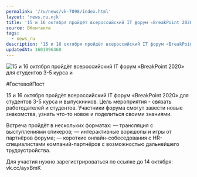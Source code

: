 ```yaml
---
permalink: '/ru/news/vk-7098/index.html'
layout: 'news.ru.njk'
title: '15 и 16 октября пройдёт всероссийский IT форум «BreakPoint 2020» для студентов 3-5 курса и выпускников'
source: ВКонтакте
tags:
  - news_ru
description: '15 и 16 октября пройдёт всероссийский IT форум «BreakPoint 2020» для студентов 3-5 курса и выпускников'
updatedAt: 1601996460
---
```

![15 и 16 октября пройдёт всероссийский IT форум «BreakPoint 2020» для студентов 3-5 курса и](https://sun9-65.userapi.com/impg/mnMDaYOJLg-4CPrP4gGtCizaBE-3B5s_uvIgvw/wnPib8VByK8.jpg?size=640x365&quality=96&proxy=1&sign=6ff034ce8920bbeef106f70868352ebd&c_uniq_tag=2c-Hg2Uu42qpiQGDSRRGVcFguUMONbFIrmie5b7Xglo&type=album)

#ГостевойПост

15 и 16 октября пройдёт всероссийский IT форум «BreakPoint 2020» для студентов 3-5 курса и выпускников. Цель мероприятия - связать работодателей и студентов. Участники форума смогут завести новые знакомства, узнать что-то новое и поделиться своими знаниями.

Встреча пройдёт в нескольких форматах:
— трансляция с выступлениями спикеров;
— интерактивные воркшопы и игры от партнёров форума;
— короткие онлайн-собеседования с HR-специалистами компаний-партнёров с возможностью дальнейшего трудоустройства.

Для участия нужно зарегистрироваться по ссылке до 14 октября: vk.cc/ayxBmK
